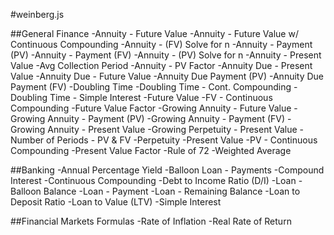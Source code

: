 #weinberg.js

##General Finance
-Annuity - Future Value
-Annuity - Future Value w/ Continuous Compounding
-Annuity - (FV) Solve for n
-Annuity - Payment (PV)
-Annuity - Payment (FV)
-Annuity - (PV) Solve for n
-Annuity - Present Value
-Avg Collection Period
-Annuity - PV Factor
-Annuity Due - Present Value
-Annuity Due - Future Value
-Annuity Due Payment (PV)
-Annuity Due Payment (FV)
-Doubling Time
-Doubling Time - Cont. Compounding
-Doubling Time - Simple Interest
-Future Value
-FV - Continuous Compounding
-Future Value Factor
-Growing Annuity - Future Value
-Growing Annuity - Payment (PV)
-Growing Annuity - Payment (FV)
-Growing Annuity - Present Value
-Growing Perpetuity - Present Value
-Number of Periods - PV & FV
-Perpetuity
-Present Value
-PV - Continuous Compounding
-Present Value Factor
-Rule of 72
-Weighted Average

##Banking
-Annual Percentage Yield
-Balloon Loan - Payments
-Compound Interest
-Continuous Compounding
-Debt to Income Ratio (D/I)
-Loan - Balloon Balance
-Loan - Payment
-Loan - Remaining Balance
-Loan to Deposit Ratio
-Loan to Value (LTV)
-Simple Interest

##Financial Markets Formulas
-Rate of Inflation
-Real Rate of Return